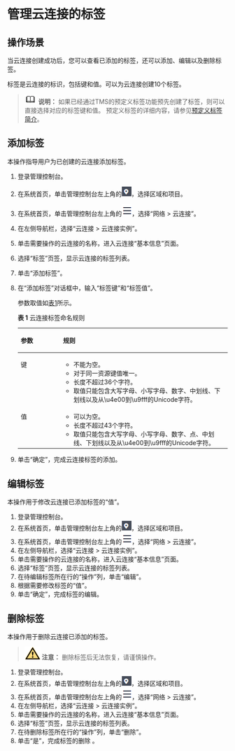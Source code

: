 # 管理云连接的标签<a name="cc_03_0107"></a>

## 操作场景<a name="section021510209361"></a>

当云连接创建成功后，您可以查看已添加的标签，还可以添加、编辑以及删除标签。

标签是云连接的标识，包括键和值。可以为云连接创建10个标签。

>![](public_sys-resources/icon-note.gif) **说明：** 
>如果已经通过TMS的预定义标签功能预先创建了标签，则可以直接选择对应的标签键和值。
>预定义标签的详细内容，请参见[预定义标签简介](https://support.huaweicloud.com/usermanual-tms/zh-cn_topic_0056266269.html)。

## 添加标签<a name="section8281222363"></a>

本操作指导用户为已创建的云连接添加标签。

1.  登录管理控制台。
2.  在系统首页，单击管理控制台左上角的![](figures/zh-cn_image_0000001270442085.png)，选择区域和项目。
3.  在系统首页，单击管理控制台左上角的![](figures/zh-cn_image_0000001225682132.png)，选择“网络 \> 云连接”。
4.  在左侧导航栏，选择“云连接 \> 云连接实例”。
5.  单击需要操作的云连接的名称，进入云连接“基本信息”页面。
6.  选择“标签”页签，显示云连接的标签列表。
7.  单击“添加标签”。
8.  在“添加标签”对话框中，输入“标签键”和“标签值”。

    参数取值如[表1](#table539113432713)所示。

    **表 1**  云连接标签命名规则

    <a name="table539113432713"></a>
    <table><thead align="left"><tr id="zh-cn_topic_0162785419_row1975492119112"><th class="cellrowborder" valign="top" width="20.119999999999997%" id="mcps1.2.3.1.1"><p id="zh-cn_topic_0162785419_p127543216114"><a name="zh-cn_topic_0162785419_p127543216114"></a><a name="zh-cn_topic_0162785419_p127543216114"></a>参数</p>
    </th>
    <th class="cellrowborder" valign="top" width="79.88%" id="mcps1.2.3.1.2"><p id="zh-cn_topic_0162785419_p187541211118"><a name="zh-cn_topic_0162785419_p187541211118"></a><a name="zh-cn_topic_0162785419_p187541211118"></a>规则</p>
    </th>
    </tr>
    </thead>
    <tbody><tr id="zh-cn_topic_0162785419_row1375419211915"><td class="cellrowborder" valign="top" width="20.119999999999997%" headers="mcps1.2.3.1.1 "><p id="zh-cn_topic_0162785419_p15754421417"><a name="zh-cn_topic_0162785419_p15754421417"></a><a name="zh-cn_topic_0162785419_p15754421417"></a>键</p>
    </td>
    <td class="cellrowborder" valign="top" width="79.88%" headers="mcps1.2.3.1.2 "><a name="zh-cn_topic_0162785419_ul182248574315"></a><a name="zh-cn_topic_0162785419_ul182248574315"></a><ul id="zh-cn_topic_0162785419_ul182248574315"><li>不能为空。</li><li>对于同一资源键值唯一。</li><li>长度不超过36个字符。</li><li>取值只能包含大写字母、小写字母、数字、中划线、下划线以及从\u4e00到\u9fff的Unicode字符。</li></ul>
    </td>
    </tr>
    <tr id="zh-cn_topic_0162785419_row97543211410"><td class="cellrowborder" valign="top" width="20.119999999999997%" headers="mcps1.2.3.1.1 "><p id="zh-cn_topic_0162785419_p97549211414"><a name="zh-cn_topic_0162785419_p97549211414"></a><a name="zh-cn_topic_0162785419_p97549211414"></a>值</p>
    </td>
    <td class="cellrowborder" valign="top" width="79.88%" headers="mcps1.2.3.1.2 "><a name="zh-cn_topic_0162785419_ul19120173116418"></a><a name="zh-cn_topic_0162785419_ul19120173116418"></a><ul id="zh-cn_topic_0162785419_ul19120173116418"><li>可以为空。</li><li>长度不超过43个字符。</li><li>取值只能包含大写字母、小写字母、数字、点、中划线、下划线以及从\u4e00到\u9fff的Unicode字符。</li></ul>
    </td>
    </tr>
    </tbody>
    </table>

9.  单击“确定”，完成云连接标签的添加。

## 编辑标签<a name="section12921757151511"></a>

本操作用于修改云连接已添加标签的“值”。

1.  登录管理控制台。
2.  在系统首页，单击管理控制台左上角的![](figures/zh-cn_image_0000001270162297.png)，选择区域和项目。
3.  在系统首页，单击管理控制台左上角的![](figures/zh-cn_image_0000001270322265.png)，选择“网络 \> 云连接”。
4.  在左侧导航栏，选择“云连接 \> 云连接实例”。
5.  单击需要操作的云连接的名称，进入云连接“基本信息”页面。
6.  选择“标签”页签，显示云连接的标签列表。
7.  在待编辑标签所在行的“操作”列，单击“编辑”。
8.  根据需要修改标签的“值”。
9.  单击“确定”，完成标签的编辑。

## 删除标签<a name="section169239387205"></a>

本操作用于删除云连接已添加的标签。

>![](public_sys-resources/icon-caution.gif) **注意：** 
>删除标签后无法恢复，请谨慎操作。

1.  登录管理控制台。
2.  在系统首页，单击管理控制台左上角的![](figures/zh-cn_image_0000001225362204.png)，选择区域和项目。
3.  在系统首页，单击管理控制台左上角的![](figures/zh-cn_image_0000001225842112.png)，选择“网络 \> 云连接”。
4.  在左侧导航栏，选择“云连接 \> 云连接实例”。
5.  单击需要操作的云连接的名称，进入云连接“基本信息”页面。
6.  选择“标签”页签，显示云连接的标签列表。
7.  在待删除标签所在行的“操作”列，单击“删除”。
8.  单击“是”，完成标签的删除 。

